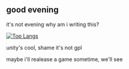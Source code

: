 ## good evening
it's not evening
why am i writing this?

[![Top Langs](https://github-readme-stats.vercel.app/api/top-langs/?username=bajtix&hide=shaderlab&theme=midnight-purple&exclude_repo=simplehtml)](https://github.com/anuraghazra/github-readme-stats)

unity's cool, shame it's not gpl

maybe i'll realease a game sometime, we'll see
